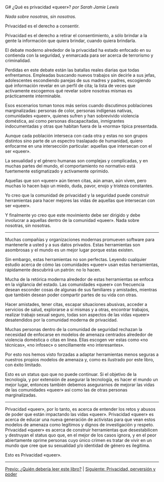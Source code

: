 G# ¿Qué es privacidad «queer»? *por Sarah Jamie Lewis*

*Nada sobre nosotras, sin nosotras.*

Privacidad es el derecho a consentir.

Privacidad es el derecho a retirar el consentimiento, a sólo brindar a la gente
la información que quiera brindar, cuando quiera brindarla.

El debate moderno alrededor de la privacidad ha estado enfocado en su contienda
con la seguridad, y enmarcada para ser acerca de terrorismo y criminalidad.

Perdidas en este debate están las batallas reales diarias que todas
enfrentamos. Empleadas buscando nuevos trabajos sin decirle a sus jefas,
adolescentes escondiendo parejas de sus madres y padres, escogiendo qué
información revelar en un perfil de cita; la lista de veces que activamente
escogemos qué revelar sobre nosotras mismas es prácticamente interminable.

Esos escenarios toman tonos más serios cuando discutimos poblaciones
marginalizadas: personas de color, personas indígenas nativas, comunidades
«queer», quienes sufren y han sobrevivido violencia doméstica, así como
personas discapacitadas, inmigrantes indocumentadas y otras que habitan fuera
de la «norma» típica presentada.

Aunque cada población interseca con cada otra y estas no son grupos distintos
sino parte de un espectro traslapado de humanidad, quiero enfocarme en una
intersección particular: aquellas que intersecan con el ser «queer».

La sexualidad y el género humanas son complejas y complicadas, y en muchas
partes del mundo, el comportamiento no normativo está fuertemente estigmatizado
y activamente oprimido.

Aquellas que son «queer» aún tienen citas, aún aman, aún viven, pero muchas lo
hacen bajo un miedo, duda, pavor, enojo y tristeza constantes.

Yo creo que la comunidad de privacidad y la seguridad puede construir
herramientas para hacer mejores las vidas de aquellas que intersecan con ser
«queer».

Y finalmente yo creo que este movimiento debe ser dirigido y debe involucrar a
aquellas dentro de la comunidad «queer». Nada sobre nosotras, sin nosotras.

***

Muchas compañías y organizaciones modernas promueven software para mantenerle a
usted y a sus datos privados. Estas herramientas son asombrosas y el mundo es un
mejor lugar porque estas existen.

Sin embargo, estas herramientas no son perfectas. Leyendo cualquier estudio
acerca de cómo las comunidades «queer» usan estas herramientas, rápidamente
descubrirá un patrón: no lo hacen.

Mucha de la retórica moderna alrededor de estas herramientas se enfoca en la
vigilancia del estado. Las comunidades «queer» con frecuencia desean esconder
cosas de algunas de sus familiares y amistades, mientras que también desean
poder compartir partes de su vida con otras.

Hacer amistades, tener citas, escapar situaciones abusivas, acceder a servicios
de salud, explorarse a sí mismas y a otras, encontrar trabajos, realizar
trabajo sexual seguro, todas son aspectos de las vidas «queer» desatendidos
por la comunidad moderna de privacidad.

Muchas personas dentro de la comunidad de seguridad rechazan la necesidad de
enfocarse en modelos de amenaza centrados alrededor de violencia doméstica o
citas en línea. Ellas escogen ver estas como «no técnicas», «no infosec» o
sencillamente «no interesantes».

Por esto nos hemos visto forzadas a adaptar herramientas menos seguras a
nuestros propios modelos de amenaza y, como es ilustrado por este libro, con
éxito limitado.

Esto es un status quo que no puede continuar. Si el objetivo de la tecnología,
y por extensión de asegurar la tecnología, es hacer el mundo un mejor lugar,
entonces también debemos asegurarnos de mejorar las vidas de las comunidades
«queer» así como las de otras personas marginalizadas.


***

Privacidad «queer», por lo tanto, es acerca de entender los retos y abusos de
poder que están impactando las vidas «queer». Privacidad «queer» es acerca de
educar una nueva generación de activistas para que vean estos modelos de
amenaza como legítimos y dignos de investigación y respeto. Privacidad «queer»
es acerca de construir herramientas que desestabilicen y destruyan el status
quo que, en el mejor de los casos ignora, y en el peor abiertamente oprime
personas cuyo único crimen es tratar de vivir en un mundo que cree que su
sexualidad y/o identidad de género es ilegitima.

Esto es Privacidad «queer».

***

[Previo: ¿Quién debería leer este libro?](quien-deberia-leer.md) | [Siguiente: Privacidad, perversión y poder](privacidad-perversion-poder.md)
